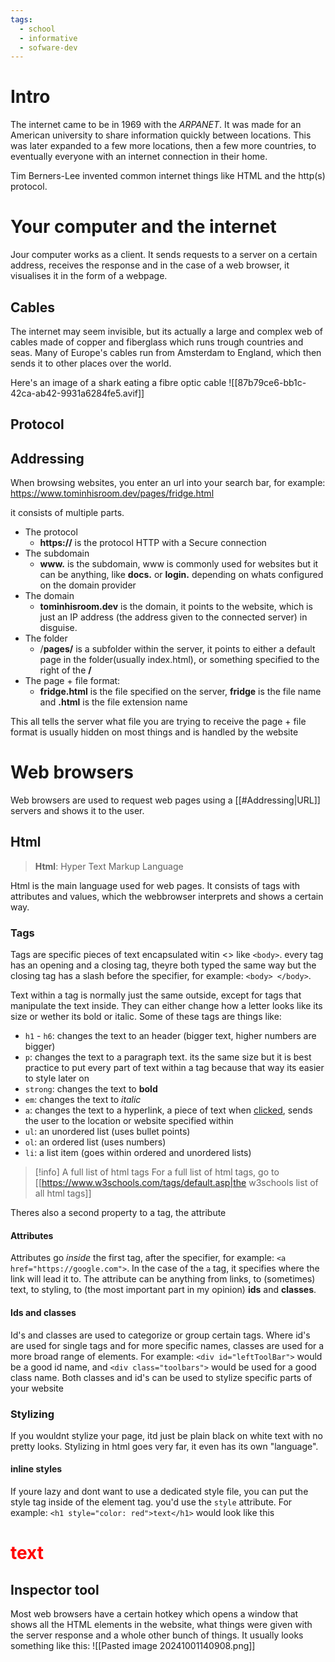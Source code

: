 ```yaml
---
tags:
  - school
  - informative
  - sofware-dev
---
```

# Intro
The internet came to be in 1969 with the *ARPANET*. It was made for an American university to share information quickly between locations. This was later expanded to a few more locations, then a few more countries, to eventually everyone with an internet connection in their home. 

Tim Berners-Lee invented common internet things like HTML and the http(s) protocol.


# Your computer and the internet
Jour computer works as a client. It sends requests to a server on a certain address, receives the response and in the case of a web browser, it visualises it in the form of a webpage.

## Cables
The internet may seem invisible, but its actually a large and complex web of cables made of copper and fiberglass which runs trough countries and seas. Many of Europe's cables run from Amsterdam to England, which then sends it to other places over the world.

Here's an image of a shark eating a fibre optic cable
![[87b79ce6-bb1c-42ca-ab42-9931a6284fe5.avif]]


## Protocol

## Addressing
When browsing websites, you enter an url into your search bar, for example:
https://www.tominhisroom.dev/pages/fridge.html

it consists of multiple parts.
- The protocol
	- **https://** is the protocol HTTP with a Secure connection
- The subdomain
	- **www.** is the subdomain, www is commonly used for websites but it can be anything, like **docs.** or **login.** depending on whats configured on the domain provider
- The domain
	- **tominhisroom.dev** is the domain, it points to the website, which is just an IP address (the address given to the connected server) in disguise.
- The folder
	- /**pages/** is a subfolder within the server, it points to either a default page in the folder(usually index.html), or something specified to the right of the **/**
- The page + file format:
	- **fridge.html** is the file specified on the server, **fridge** is the file name and **.html** is the file extension name

This all tells the server what file you are trying to receive
the page + file format is usually hidden on most things and is handled by the website

# Web browsers

Web browsers are used to request web pages using a [[#Addressing|URL]] servers and shows it to the user.

## Html
> **Html**: Hyper Text Markup Language

Html is the main language used for web pages. It consists of tags with attributes and values, which the webbrowser interprets and shows a certain way.

### Tags
Tags are specific pieces of text encapsulated witin <> like ``<body>``.
every tag has an opening and a closing tag, theyre both typed the same way but the closing tag has a slash before the specifier, for example: ``<body> </body>``.

Text within a tag is normally just the same outside, except for tags that manipulate the text inside. They can either change how a letter looks like its size or wether its bold or italic. Some of these tags are things like:
- ``h1`` - ``h6``: changes the text to an header (bigger text, higher numbers are bigger)
- ``p``: changes the text to a paragraph text. its the same size but it is best practice to put every part of text within a tag because that way its easier to style later on
- ``strong``: changes the text to **bold**
- ``em``: changes the text to *italic*
- ``a``: changes the text to a hyperlink, a piece of text when <a href="https://www.youtube.com/watch?v=dQw4w9WgXcQ">clicked</a>, sends the user to the location or website specified within
- ``ul``: an unordered list (uses bullet points)
- ``ol``: an ordered list (uses numbers)
- ``li``: a list item (goes within ordered and unordered lists)

>[!info] A full list of html tags
>For a full list of html tags, go to [[https://www.w3schools.com/tags/default.asp|the w3schools list of all html tags]]


Theres also a second property to a tag, the attribute
#### Attributes
Attributes go *inside* the first tag, after the specifier, for example: ``<a href="https://google.com">``. In the case of the ``a`` tag, it specifies where the link will lead it to. The attribute can be anything from links, to (sometimes) text, to styling, to (the most important part in my opinion) **ids** and **classes**.


#### Ids and classes
Id's and classes are used to categorize or group certain tags. Where id's are used for single tags and for more specific names, classes are used for a more broad range of elements.
For example: ``<div id="leftToolBar">`` would be a good id name, and ``<div class="toolbars">`` would be used for a good class name.
Both classes and id's can be used to stylize specific parts of your website

### Stylizing
If you wouldnt stylize your page, itd just be plain black on white text with no pretty looks. Stylizing in html goes very far, it even has its own "language".

#### inline styles
If youre lazy and dont want to use a dedicated style file, you can put the style tag inside of the element tag. you'd use the ``style`` attribute. 
For example: ``<h1 style="color: red">text</h1>`` would look like this <h1 style="color: red">text</h1>

## Inspector tool
Most web browsers have a certain hotkey which opens a window that shows all the HTML elements in the website, what things were given with the server response and a whole other bunch of things.
It usually looks something like this:
![[Pasted image 20241001140908.png]]

